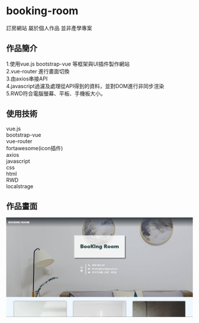 # booking-room
訂房網站 屬於個人作品 並非產學專案

## 作品簡介
1.使用vue.js bootstrap-vue 等框架與UI插件製作網站  
2.vue-router 進行畫面切換  
3.由axios串接API  
4.javascript過濾及處理從API得到的資料，並對DOM進行非同步渲染  
5.RWD符合電腦螢幕、平板、手機板大小。  

## 使用技術
vue.js  
bootstrap-vue  
vue-router  
fortawesome(icon插件)  
axios  
javascript  
css  
html  
RWD  
localstrage  

## 作品畫面
![image](https://github.com/LinYuSiang/booking-room/blob/master/pic/messageImage_1612367683502.jpg)
